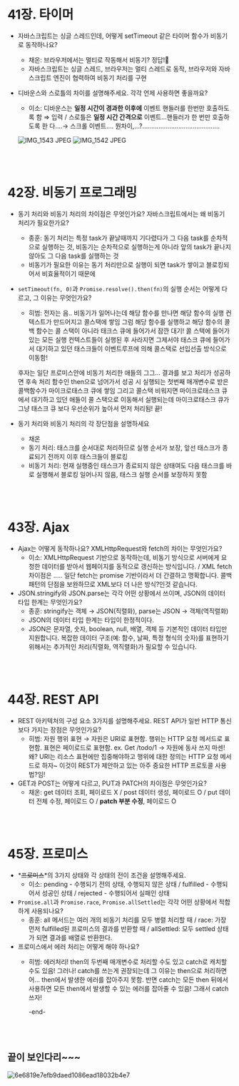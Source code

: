# 41장. 타이머

- 자바스크립트는 싱글 스레드인데, 어떻게 setTimeout 같은 타이머 함수가 비동기로 동작하나요?
    - 채온: 브라우저에서는 멀티로 작동해서 비동기? 정답!🔺
    - 자바스크립트는 싱글 스레드, 브라우저는 멀티 스레드로 동작, 브라우저와 자바스크립트 엔진이 협력하여 비동기 처리를 구현
- 디바운스와 스로틀의 차이를 설명해주세요. 각각 언제 사용하면 좋을까요?
    - 이소: 디바운스는 **일정 시간이 경과한 이후에** 
이벤트 핸들러를 한번만 호출하도록 함 ⇒ 입력 / 스로틀은 **일정 시간 간격으로** 이벤트…핸들러가 한 번만 호출하도록 한 다….→ 스크롤 이벤트…. 뭔차이,…?…………………………………….
    
     ![IMG_1543 JPEG](https://github.com/user-attachments/assets/cf712b6c-ed35-4e0f-bedb-3b12027144f2)
    ![IMG_1542 JPEG](https://github.com/user-attachments/assets/5698c70d-dec4-4d98-9e5e-1ce3dc0d6d55)
            
<br/>
<br/>



# 42장. 비동기 프로그래밍

- 동기 처리와 비동기 처리의 차이점은 무엇인가요? 자바스크립트에서는 왜 비동기 처리가 필요한가요?
    - 종훈: 동기 처리는 특정 task가 끝날때까지 기다렸다가 그 다음 task를 순차적으로 실행하는 것, 비동기는 순차적으로 실행하는게 아니라 앞의 task가 끝나지 않아도 그 다음 task를 실행하는 것
    - 비동기가 필요한 이유는 동기 처리만으로 실행이 되면 task가 쌓이고 블로킹되어서 비효율적이기 때문에
- `setTimeout(fn, 0)`과 `Promise.resolve().then(fn)`의 실행 순서는 어떻게 다르고, 그 이유는 무엇인가요?
    - 히범: 전자는 음.. 비동기가 일어나는데 해당 함수를 만나면 해당 함수의 실행 컨텍스트가 만드어지고 콜스택에 쌓임 그럼 해당 함수를 실행하고 해당 함수의 콜백 함수는 콜 스택이 아니라 태크스 큐에 들어가서 잠깐 대기! 콜 스택에 들어가 있는 모든 실행 컨텍스트들이 실행된 후 사라지면 그제서야 태스크 큐에 들어가서 대기하고 있던 태스크들이 이벤트루프에 의해 콜스택로 선입선출 방식으로 이동함!
    
    후자는 일단 프로미스안에 비동기 처리한 애들의 그그… 결과를 보고 처리가 성공하면 후속 처리 함수인 then으로 넘어가서 성공 시 실행되는 첫번째 매개변수로 받은 콜백함수가 마이크로태스크 큐에 쌓임 그리고 콜스택 비워지면 마이크로태스크 큐에서 대기하고 있던 애들이 콜 스택으로 이동해서 실행되는데 마이크로태스크 큐가 그냥 태스크 큐 보다 우선순위가 높아서 먼저 처리됨! 끝!
- 동기 처리와 비동기 처리의 각 장단점을 설명하세요
    - 채온
    - 동기 처리: 태스크를 순서대로 처리하므로 실행 순서가 보장, 앞선 태스크가 종료되기 전까지 이후 태스크들이 블로킹
    - 비동기 처리: 현재 실행중인 태스크가 종료되지 않은 상태여도 다음 태스크를 바로 실행해서 블로킹 일어나지 않음, 태스크 실행 순서를 보장하지 못함

<br/>
<br/>


# 43장. Ajax

- Ajax는 어떻게 동작하나요? XMLHttpRequest와 fetch의 차이는 무엇인가요?
    - 이소: XMLHttpRequest 기반으로 동작하는데, 비동기 방식으로 서버에게 요청한 데이터를 받아서 웹페이지를 동적으로 갱신하는 방식입니다. / XML fetch 차이점은 ….. 일단 fetch는 promise 기반이라서 더 간결하고 명확합니다.  콜백 패턴의 단점을 보완하므로 XML보다 더 나은 방식?인것 같습니다.
- JSON.stringify와 JSON.parse는 각각 어떤 상황에서 쓰이며, JSON의 데이터 타입 한계는 무엇인가요?
    - 종훈: stringify는 객체 → JSON(직렬화), parse는 JSON → 객체(역직렬화)
    - JSON의 데이터 타입 한계는 타입이 한정적이다.
    - JSON은 문자열, 숫자, boolean, null, 배열, 객체 등 기본적인 데이터 타입만 지원합니다. 복잡한 데이터 구조(예: 함수, 날짜, 특정 형식의 숫자)를 표현하기 위해서는 추가적인 처리(직렬화, 역직렬화)가 필요할 수 있습니다.


<br/>
<br/>

# 44장. REST API

- REST 아키텍처의 구성 요소 3가지를 설명해주세요. REST API가 일반 HTTP 통신보다 가지는 장점은 무엇인가요?
    - 히범: 자원 행위 표현 → 자원은 URI로 표현함. 행위는 HTTP 요청 메서드로 표현함. 표현은 페이로드로 표현함.
    ex. Get /todo/1 → 자원에 동사 쓰지 마센! 왜? URI는 리소스 표현에만 집중해야하고 행위에 대한 정의는 HTTP 요청 메서드로 하자~ 이것이 REST가 제안하고 있는 아주 중요한 HTTP 프로토콜 사용법?임!
- GET과 POST는 어떻게 다르고, PUT과 PATCH의 차이점은 무엇인가요?
    - 채온: get 데이터 조회, 페이로드 X / post 데이터 생성, 페이로드 O / put 데이터 전체 수정, 페이로드 O / **patch 부분 수정**, 페이로드 O


<br/>
<br/>

# 45장. 프로미스

- *~~프로미스~~*의 3가지 상태와 각 상태의 전이 조건을 설명해주세요.
    - 이소: pending - 수행되기 전의 상태, 수행되지 않은 상태 / fulfilled - 수행되어서 성공인 상태 / rejected - 수행되어서 실패인 상태
- `Promise.all`과 `Promise.race`, `Promise.allSettled`는 각각 어떤 상황에서 적합하게 사용되나요?
    - 종훈: all 메서드는 여러 개의 비동기 처리를 모두 병렬 처리할 때 / race: 가장 먼저 fulfilled된 프로미스의 결과를 반환할 때 / allSettled: 모두 settled 상태가 되면 결과를 배열로 반환한다.
- 프로미스에서 에러 처리는 어떻게 해야 하나요?
    - 히범: 에러처리! then의 두번째 매개변수로 처리할 수도 있고 catch로 캐치할 수도 있음! 그러나! catch를 쓰는게 권장되는데 그 이유는 then으로 처리하면 어… then에서 발생한 에러를 잡아주지 못함. 반면 catch는 모든 then 뒤에서 사용하면 모든 then에서 발생할 수 있는 에러를 잡아줄 수 있음! 그래서 catch 쓰자!
        
        -end-

<br/>
<br/>

## 끝이 보인다리~~~

![6e6819e7efb9daed1086ead18032b4e7](https://github.com/user-attachments/assets/101e8035-7b6b-4d73-b667-d9f71041698e)


